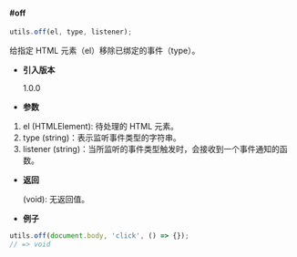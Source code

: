 #### #off

```javascript
utils.off(el, type, listener);
```

给指定 HTML 元素（el）移除已绑定的事件（type）。

- **引入版本**

    1.0.0

- **参数**

1. el (HTMLElement): 待处理的 HTML 元素。
2. type (string)：表示监听事件类型的字符串。
3. listener (string)：当所监听的事件类型触发时，会接收到一个事件通知的函数。

- **返回**

    (void): 无返回值。

- **例子**

```javascript
utils.off(document.body, 'click', () => {});
// => void
```
